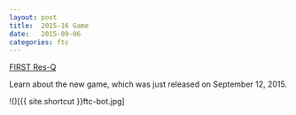 ```yaml
---
layout: post
title:  2015-16 Game
date:   2015-09-06
categories: ftc
---
```


<a href="http://www.usfirst.org/roboticsprograms/ftc/game">FIRST Res-Q</a>
<p>Learn about the new game, which was just released on September 12, 2015.</p>


!()[{{ site.shortcut }}ftc-bot.jpg]

